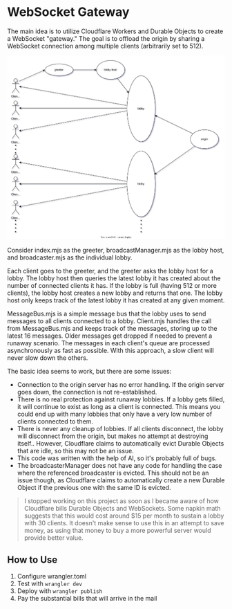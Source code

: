 # WebSocket Gateway

The main idea is to utilize Cloudflare Workers and Durable Objects to create a WebSocket "gateway." The goal is to offload the origin by sharing a WebSocket connection among multiple clients (arbitrarily set to 512).

![](./diagramv3.svg)

Consider index.mjs as the greeter, broadcastManager.mjs as the lobby host, and broadcaster.mjs as the individual lobby.

Each client goes to the greeter, and the greeter asks the lobby host for a lobby. The lobby host then queries the latest lobby it has created about the number of connected clients it has. If the lobby is full (having 512 or more clients), the lobby host creates a new lobby and returns that one. The lobby host only keeps track of the latest lobby it has created at any given moment.

MessageBus.mjs is a simple message bus that the lobby uses to send messages to all clients connected to a lobby. Client.mjs handles the call from MessageBus.mjs and keeps track of the messages, storing up to the latest 16 messages. Older messages get dropped if needed to prevent a runaway scenario. The messages in each client's queue are processed asynchronously as fast as possible. With this approach, a slow client will never slow down the others.

The basic idea seems to work, but there are some issues:

- Connection to the origin server has no error handling. If the origin server goes down, the connection is not re-established.
- There is no real protection against runaway lobbies. If a lobby gets filled, it will continue to exist as long as a client is connected. This means you could end up with many lobbies that only have a very low number of clients connected to them.
- There is never any cleanup of lobbies. If all clients disconnect, the lobby will disconnect from the origin, but makes no attempt at destroying itself.. However, Cloudflare claims to automatically evict Durable Objects that are idle, so this may not be an issue.
- This code was written with the help of AI, so it's probably full of bugs.
- The broadcasterManager does not have any code for handling the case where the referenced broadcaster is evicted. This should not be an issue though, as Cloudflare claims to automatically create a new Durable Object if the previous one with the same ID is evicted.

> I stopped working on this project as soon as I became aware of how Cloudflare bills Durable Objects and WebSockets. Some napkin math suggests that this would cost around $15 per month to sustain a lobby with 30 clients. It doesn't make sense to use this in an attempt to save money, as using that money to buy a more powerful server would provide better value.

## How to Use

1. Configure wrangler.toml
2. Test with `wrangler dev`
3. Deploy with `wrangler publish`
4. Pay the substantial bills that will arrive in the mail
